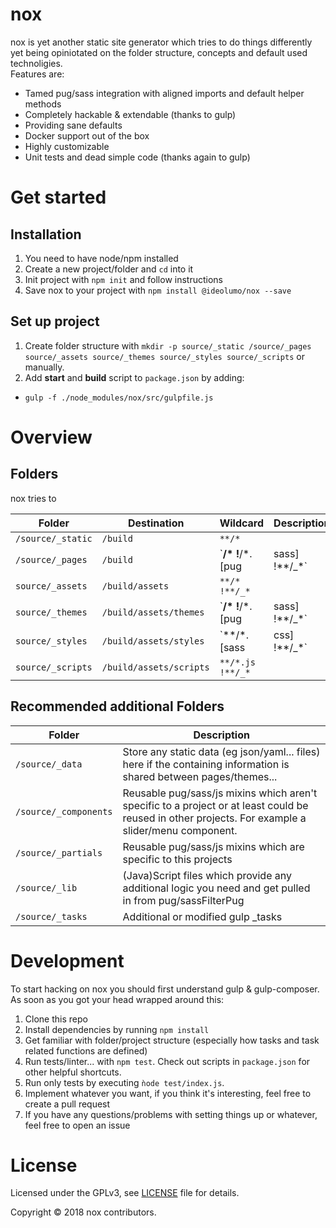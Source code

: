 # nox

nox is yet another static site generator which tries to do things differently yet being opiniotated on the folder structure, concepts and default used technoligies. \
Features are:
- Tamed pug/sass integration with aligned imports and default helper methods
- Completely hackable & extendable (thanks to gulp)
- Providing sane defaults
- Docker support out of the box
- Highly customizable
- Unit tests and dead simple code (thanks again to gulp)

# Get started

## Installation

1. You need to have node/npm installed
2. Create a new project/folder and `cd` into it
3. Init project with `npm init` and follow instructions
2. Save nox to your project with `npm install @ideolumo/nox --save`

## Set up project

1. Create folder structure with `mkdir -p source/_static /source/_pages source/_assets source/_themes source/_styles source/_scripts` or manually.
2. Add __start__ and __build__ script to `package.json` by adding:
  - `gulp -f ./node_modules/nox/src/gulpfile.js`


# Overview

## Folders

nox tries to

| Folder            | Destination             | Wildcard                       | Description |
| ----------------- | ----------------------- | ------------------------------ | ----------- |
| `/source/_static` | `/build`                | `**/*`                         |             |
| `/source/_pages`  | `/build`                | `**/* !**/*.[pug|sass] !**/_*` |             |
| `source/_assets`  | `/build/assets`         | `**/* !**/_*`                  |             |
| `source/_themes`  | `/build/assets/themes`  | `**/* !**/*.[pug|sass] !**/_*` |             |
| `source/_styles`  | `/build/assets/styles`  | `**/*.[sass|css] !**/_*`       |             |
| `source/_scripts` | `/build/assets/scripts` | `**/*.js !**/_*`               |             |

## Recommended additional Folders

| Folder                | Description                                                                                                                                        |
| --------------------- | -------------------------------------------------------------------------------------------------------------------------------------------------- |
| `/source/_data`       | Store any static data (eg json/yaml... files) here if the containing information is shared between pages/themes...                                 |
| `/source/_components` | Reusable pug/sass/js mixins which aren't specific to a project or at least could be reused in other projects. For example a slider/menu component. |
| `/source/_partials`   | Reusable pug/sass/js mixins which are specific to this projects                                                                                    |
| `/source/_lib`        | (Java)Script files which provide any additional logic you need and get pulled in from pug/sassFilterPug                                            |
| `/source/_tasks`      | Additional or modified gulp _tasks                                                                                                                 |

# Development

To start hacking on nox you should first understand gulp & gulp-composer.
As soon as you got your head wrapped around this:
1. Clone this repo
3. Install dependencies by running `npm install`
2. Get familiar with folder/project structure (especially how tasks and task related functions are defined)
3. Run tests/linter... with `npm test`. Check out scripts in `package.json` for other helpful shortcuts.
4. Run only tests by executing `ǹode test/index.js`.
5. Implement whatever you want, if you think it's interesting, feel free to create a pull request
6. If you have any questions/problems with setting things up or whatever, feel free to open an issue

# License

Licensed under the GPLv3, see [LICENSE](./LICENSE) file for details.

Copyright © 2018 nox contributors.
